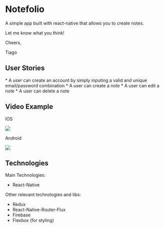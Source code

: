 <h1>Notefolio</h1>

A simple app built with react-native that allows you to create notes.

Let me know what you think!

Cheers,

Tiago

<h2>User Stories</h2>
* A user can create an account by simply inputing a valid and unique email/password combination
* A user can create a note
* A user can edit a note
* A user can delete a note

<h2>Video Example</h2>

<p>IOS</p>

<img src="https://i.imgur.com/Ce7BIUk.gif" />

<p>Android</p>
<img src="https://i.imgur.com/24mjU0g.gif" />

<h2>Technologies</h2>

Main Technologies:

* React-Native

Other relevant technologies and libs:

* Redux
* React-Native-Router-Flux
* Firebase
* Flexbox (for styling)
